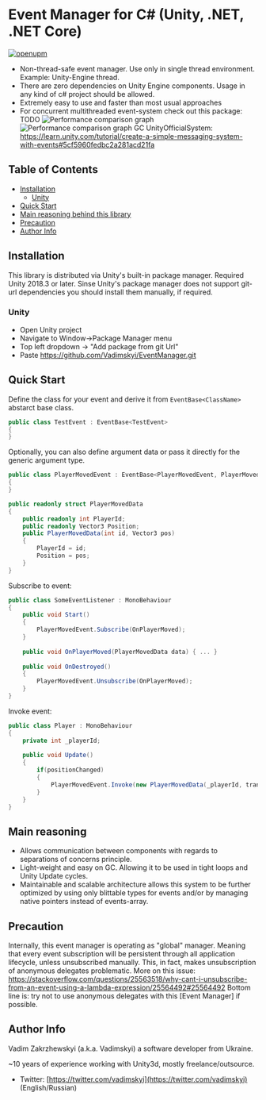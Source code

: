 # Event Manager for C# (Unity, .NET, .NET Core)
[![openupm](https://img.shields.io/npm/v/com.vadimskyi.eventmanager?label=openupm&registry_uri=https://package.openupm.com)](https://openupm.com/packages/com.vadimskyi.eventmanager/)
- Non-thread-safe event manager. Use only in single thread environment. Example: Unity-Engine thread.
- There are zero dependencies on Unity Engine components. Usage in any kind of c# project should be allowed.
- Extremely easy to use and faster than most usual approaches
- For concurrent multithreaded event-system check out this package: TODO
![Performance comparison graph](https://user-images.githubusercontent.com/1322279/131223932-38d6fbb5-f8c7-449a-9e71-bf8abbfd1bf8.png)
![Performance comparison graph GC](https://user-images.githubusercontent.com/1322279/131224733-cb2a0ba8-d462-4eaf-918f-a41dc4da4d49.png)
UnityOfficialSystem: https://learn.unity.com/tutorial/create-a-simple-messaging-system-with-events#5cf5960fedbc2a281acd21fa

## Table of Contents

- [Installation](#installation)
    - [Unity](#unity)
- [Quick Start](#quick-start)
- [Main reasoning behind this library](#main-reasoning)
- [Precaution](#precaution)
- [Author Info](#author-info)

## Installation

This library is distributed via Unity's built-in package manager. Required Unity 2018.3 or later.
Sinse Unity's package manager does not support git-url dependencies you should install them manually, if required.

### Unity

- Open Unity project
- Navigate to Window->Package Manager menu
- Top left dropdown -> "Add package from git Url"
- Paste https://github.com/Vadimskyi/EventManager.git

## Quick Start

Define the class for your event and derive it from `EventBase<ClassName>` abstarct base class.

```csharp
public class TestEvent : EventBase<TestEvent>
{
}
```

Optionally, you can also define argument data or pass it directly for the generic argument type.

```csharp
public class PlayerMovedEvent : EventBase<PlayerMovedEvent, PlayerMovedData>
{
}

public readonly struct PlayerMovedData
{
    public readonly int PlayerId;
    public readonly Vector3 Position;
    public PlayerMovedData(int id, Vector3 pos)
    {
        PlayerId = id;
        Position = pos;
    }
}
```

Subscribe to event:

```csharp
public class SomeEventListener : MonoBehaviour
{
    public void Start()
    {
        PlayerMovedEvent.Subscribe(OnPlayerMoved);
    }
    
    public void OnPlayerMoved(PlayerMovedData data) { ... }
    
    public void OnDestroyed()
    {
        PlayerMovedEvent.Unsubscribe(OnPlayerMoved);
    }
}
```

Invoke event:

```csharp
public class Player : MonoBehaviour
{
    private int _playerId;
    
    public void Update()
    {
        if(positionChanged)
        {
            PlayerMovedEvent.Invoke(new PlayerMovedData(_playerId, transform.localPosition));
        }
    }
}
```

## Main reasoning

- Allows communication between components with regards to separations of concerns principle.
- Light-weight and easy on GC. Allowing it to be used in tight loops and Unity Update cycles.
- Maintainable and scalable architecture allows this system to be further optimized by using only blittable types for events and/or by managing native pointers instead of events-array.

## Precaution

Internally, this event manager is operating as "global" manager. Meaning that every event subscription will be persistent through all application lifecycle, unless unsubscribed manually. This, in fact, makes unsubscription of anonymous delegates problematic.
More on this issue: https://stackoverflow.com/questions/25563518/why-cant-i-unsubscribe-from-an-event-using-a-lambda-expression/25564492#25564492
Bottom line is: try not to use anonymous delegates with this [Event Manager] if possible.

## Author Info

Vadim Zakrzhewskyi (a.k.a. Vadimskyi) a software developer from Ukraine.

~10 years of experience working with Unity3d, mostly freelance/outsource.

* Twitter: [https://twitter.com/vadimskyi](https://twitter.com/vadimskyi) (English/Russian)
